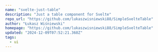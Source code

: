 ```yaml
---
name: "svelte-just-table"
description: "Just a table component for Svelte"
repo_url: "https://github.com/lukaszwisniewski88/SimpleSvelteTable"
author: "Łukasz Wiśniewski"
homepage: "https://github.com/lukaszwisniewski88/SimpleSvelteTable"
updated: "2024-12-09T07:52:21.368Z"
tags: 
  - ui
---
```

